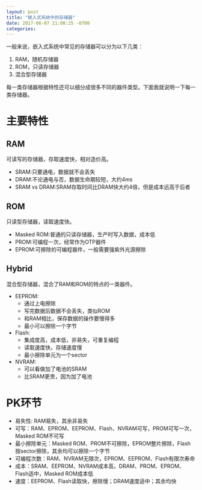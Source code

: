 ```yaml
---
layout: post
title: "嵌入式系统中的存储器"
date: 2017-06-07 21:08:25 -0700
categories:
---
```

一般来说，嵌入式系统中常见的存储器可以分为以下几类：

1. RAM，随机存储器
2. ROM，只读存储器
3. 混合型存储器

每一类存储器根据特性还可以细分成很多不同的器件类型。下面我就说明一下每一类存储器。

# 主要特性
## RAM
可读写的存储器，存取速度快，相对造价高。
- SRAM:只要通电，数据就不会丢失
- DRAM:不论通电与否，数据生命期较短，大约4ms
- SRAM vs DRAM:SRAM存取时间比DRAM快大约4倍，但是成本远高于后者

## ROM
只读型存储器，读取速度快。
- Masked ROM:普通的只读存储器，生产时写入数据，成本低
- PROM:可编程一次，经常作为OTP器件
- EPROM:可擦除的可编程器件，一般需要强紫外光源擦除

## Hybrid
混合型存储器，混合了RAM和ROM的特点的一类器件。
- EEPROM:
  - 通过上电擦除
  - 写完数据后数据不会丢失，类似ROM
  - 和RAM相比，保存数据的操作要慢得多
  - 最小可以擦除一个字节
- Flash:
  - 集成度高，成本低，非易失，可重复编程
  - 读取速度快，存储速度慢
  - 最小擦除单元为一个sector
- NVRAM:
  - 可以看做加了电池的SRAM
  - 比SRAM更贵，因为加了电池

# PK环节
- 易失性: RAM易失，其余非易失
- 可写：RAM、EPROM、EEPROM、Flash、NVRAM可写，PROM可写一次，Masked ROM不可写
- 最小擦除单元：Masked ROM、PROM不可擦除，EPROM整片擦除，Flash按sector擦除，其余均可以擦除一个字节
- 可编程次数：RAM、NVRAM无限次，EPROM、EEPROM、Flash有限次寿命
- 成本：SRAM、EEPROM、NVRAM成本高，DRAM、PROM、EPROM、Flash适中，Masked ROM成本低
- 速度：EEPROM、Flash读取快，擦除慢；DRAM速度适中；其余均快

